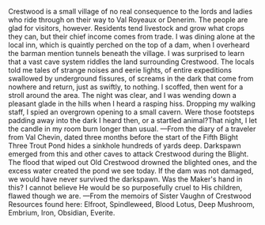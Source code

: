 Crestwood is a small village of no real consequence to the lords and ladies who ride through on their way to Val Royeaux or Denerim. The people are glad for visitors, however. Residents tend livestock and grow what crops they can, but their chief income comes from trade.
I was dining alone at the local inn, which is quaintly perched on the top of a dam, when I overheard the barman mention tunnels beneath the village. I was surprised to learn that a vast cave system riddles the land surrounding Crestwood. The locals told me tales of strange noises and eerie lights, of entire expeditions swallowed by underground fissures, of screams in the dark that come from nowhere and return, just as swiftly, to nothing.
I scoffed, then went for a stroll around the area. The night was clear, and I was wending down a pleasant glade in the hills when I heard a rasping hiss. Dropping my walking staff, I spied an overgrown opening to a small cavern. Were those footsteps padding away into the dark I heard then, or a startled animal?That night, I let the candle in my room burn longer than usual.
—From the diary of a traveler from Val Chevin, dated three months before the start of the Fifth Blight
Three Trout Pond hides a sinkhole hundreds of yards deep. Darkspawn emerged from this and other caves to attack Crestwood during the Blight. The flood that wiped out Old Crestwood drowned the blighted ones, and the excess water created the pond we see today.
If the dam was not damaged, we would have never survived the darkspawn. Was the Maker's hand in this? I cannot believe He would be so purposefully cruel to His children, flawed though we are.
—From the memoirs of Sister Vaughn of Crestwood
Resources found here: Elfroot, Spindleweed, Blood Lotus, Deep Mushroom, Embrium, Iron, Obsidian, Everite.